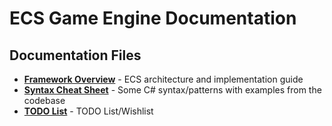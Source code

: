 # ECS Game Engine Documentation

## Documentation Files

- [**Framework Overview**](FrameworkOverview.md) - ECS architecture and implementation guide
- [**Syntax Cheat Sheet**](SyntaxCheatSheet.md) - Some C# syntax/patterns with examples from the codebase
- [**TODO List**](TodoList.md) - TODO List/Wishlist

